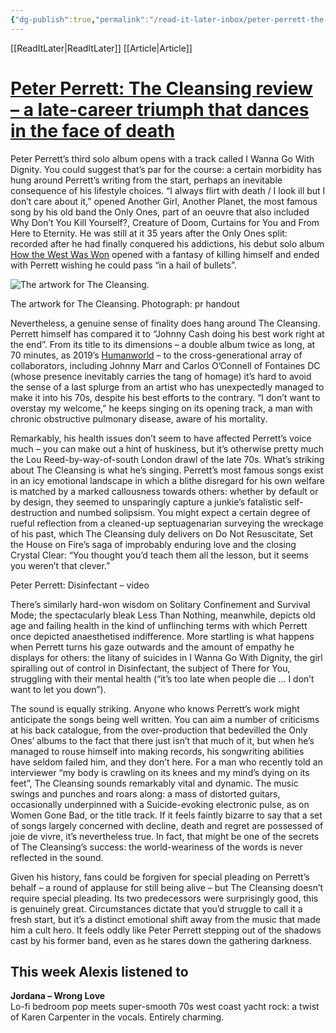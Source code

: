 ```yaml
---
{"dg-publish":true,"permalink":"/read-it-later-inbox/peter-perrett-the-cleansing-review-a-late-career-triumph-that-dances-in-the-face-of-death/"}
---
```


[[ReadItLater\|ReadItLater]] [[Article\|Article]]

# [Peter Perrett: The Cleansing review – a late-career triumph that dances in the face of death](https://www.theguardian.com/music/2024/oct/31/peter-perrett-the-cleansing-album-review)

Peter Perrett’s third solo album opens with a track called I Wanna Go With Dignity. You could suggest that’s par for the course: a certain morbidity has hung around Perrett’s writing from the start, perhaps an inevitable consequence of his lifestyle choices. “I always flirt with death / I look ill but I don’t care about it,” opened Another Girl, Another Planet, the most famous song by his old band the Only Ones, part of an oeuvre that also included Why Don’t You Kill Yourself?, Creature of Doom, Curtains for You and From Here to Eternity. He was still at it 35 years after the Only Ones split: recorded after he had finally conquered his addictions, his debut solo album [How the West Was Won](https://www.theguardian.com/music/2017/jun/29/peter-perrett-how-the-west-was-won-review-the-only-ones) opened with a fantasy of killing himself and ended with Perrett wishing he could pass “in a hail of bullets”.

![The artwork for The Cleansing.](https://i.guim.co.uk/img/media/22cc8e4f979ae8d4f166eee1010b755dea068f4f/0_0_1000_1000/master/1000.jpg?width=120&dpr=1&s=none&crop=none)

The artwork for The Cleansing. Photograph: pr handout

Nevertheless, a genuine sense of finality does hang around The Cleansing. Perrett himself has compared it to “Johnny Cash doing his best work right at the end”. From its title to its dimensions – a double album twice as long, at 70 minutes, as 2019’s [Humanworld](https://www.theguardian.com/music/2019/jun/07/peter-perrett-humanworld-review) – to the cross-generational array of collaborators, including Johnny Marr and Carlos O’Connell of Fontaines DC (whose presence inevitably carries the tang of homage) it’s hard to avoid the sense of a last splurge from an artist who has unexpectedly managed to make it into his 70s, despite his best efforts to the contrary. “I don’t want to overstay my welcome,” he keeps singing on its opening track, a man with chronic obstructive pulmonary disease, aware of his mortality.

Remarkably, his health issues don’t seem to have affected Perrett’s voice much – you can make out a hint of huskiness, but it’s otherwise pretty much the Lou Reed-by-way-of-south London drawl of the late 70s. What’s striking about The Cleansing is what he’s singing. Perrett’s most famous songs exist in an icy emotional landscape in which a blithe disregard for his own welfare is matched by a marked callousness towards others: whether by default or by design, they seemed to unsparingly capture a junkie’s fatalistic self-destruction and numbed solipsism. You might expect a certain degree of rueful reflection from a cleaned-up septuagenarian surveying the wreckage of his past, which The Cleansing duly delivers on Do Not Resuscitate, Set the House on Fire’s saga of improbably enduring love and the closing Crystal Clear: “You thought you’d teach them all the lesson, but it seems you weren’t that clever.”

Peter Perrett: Disinfectant – video

There’s similarly hard-won wisdom on Solitary Confinement and Survival Mode; the spectacularly bleak Less Than Nothing, meanwhile, depicts old age and failing health in the kind of unflinching terms with which Perrett once depicted anaesthetised indifference. More startling is what happens when Perrett turns his gaze outwards and the amount of empathy he displays for others: the litany of suicides in I Wanna Go With Dignity, the girl spiralling out of control in Disinfectant, the subject of There for You, struggling with their mental health (“it’s too late when people die … I don’t want to let you down”).

The sound is equally striking. Anyone who knows Perrett’s work might anticipate the songs being well written. You can aim a number of criticisms at his back catalogue, from the over-production that bedevilled the Only Ones’ albums to the fact that there just isn’t that much of it, but when he’s managed to rouse himself into making records, his songwriting abilities have seldom failed him, and they don’t here. For a man who recently told an interviewer “my body is crawling on its knees and my mind’s dying on its feet”, The Cleansing sounds remarkably vital and dynamic. The music swings and punches and roars along: a mass of distorted guitars, occasionally underpinned with a Suicide-evoking electronic pulse, as on Women Gone Bad, or the title track. If it feels faintly bizarre to say that a set of songs largely concerned with decline, death and regret are possessed of joie de vivre, it’s nevertheless true. In fact, that might be one of the secrets of The Cleansing’s success: the world-weariness of the words is never reflected in the sound.

Given his history, fans could be forgiven for special pleading on Perrett’s behalf – a round of applause for still being alive – but The Cleansing doesn’t require special pleading. Its two predecessors were surprisingly good, this is genuinely great. Circumstances dictate that you’d struggle to call it a fresh start, but it’s a distinct emotional shift away from the music that made him a cult hero. It feels oddly like Peter Perrett stepping out of the shadows cast by his former band, even as he stares down the gathering darkness.

## This week Alexis listened to

**Jordana – Wrong Love**  
Lo-fi bedroom pop meets super-smooth 70s west coast yacht rock: a twist of Karen Carpenter in the vocals. Entirely charming.